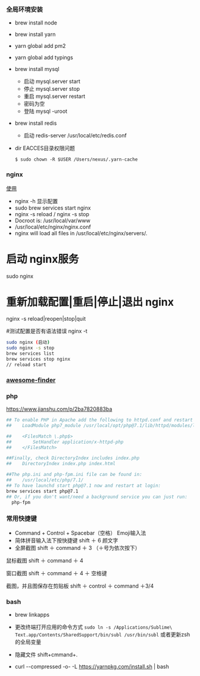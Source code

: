 ### 全局环境安装

- brew install node
- brew install yarn
- yarn global add pm2
- yarn global add typings
- brew install mysql
    + 启动 mysql.server start
    + 停止 mysql.server stop
    + 重启 mysql.server restart
    + 密码为空
    + 登陆 mysql -uroot
- brew install redis
    + 启动 redis-server /usr/local/etc/redis.conf

- dir EACCES目录权限问题
    ```
    $ sudo chown -R $USER /Users/nexus/.yarn-cache
    ```

### nginx

[使用](https://segmentfault.com/a/1190000005090828)

- nginx -h 显示配置
- sudo brew services start nginx
- nginx -s reload / nginx -s stop
- Docroot is: /usr/local/var/www
- /usr/local/etc/nginx/nginx.conf
- nginx will load all files in /usr/local/etc/nginx/servers/.

# 启动 nginx服务
sudo nginx

# 重新加载配置|重启|停止|退出 nginx
nginx -s reload|reopen|stop|quit

#测试配置是否有语法错误
nginx -t

```bash
sudo nginx (启动)
sudo nginx -s stop
brew services list
brew services stop nginx
// reload start
```
### [awesome-finder](https://github.com/mingrammer/awesome-finder)

### php
https://www.jianshu.com/p/2ba7820883ba

```bash
## To enable PHP in Apache add the following to httpd.conf and restart Apache:
##    LoadModule php7_module /usr/local/opt/php@7.1/lib/httpd/modules/libphp7.so

##    <FilesMatch \.php$>
##        SetHandler application/x-httpd-php
##    </FilesMatch>

##Finally, check DirectoryIndex includes index.php
##    DirectoryIndex index.php index.html

##The php.ini and php-fpm.ini file can be found in:
##    /usr/local/etc/php/7.1/
## To have launchd start php@7.1 now and restart at login:
brew services start php@7.1
## Or, if you don't want/need a background service you can just run:
  php-fpm
```

### 常用快捷键

- Command + Control + Spacebar（空格） Emoji输入法
- 简体拼音输入法下按快捷键 shift ＋ 6 颜文字
- 全屏截图 shift ＋ command ＋ 3 （＋号为依次按下）

鼠标截图 shift ＋ command ＋ 4

窗口截图 shift ＋ command ＋ 4 ＋ 空格键

截图，并且图保存在剪贴板 shift ＋ control ＋ command ＋3/4

### bash

- brew linkapps
- 更改终端打开应用的命令方式 `sudo ln -s /Applications/Sublime\ Text.app/Contents/SharedSupport/bin/subl /usr/bin/subl` 或者更新zsh的全局变量

- 隐藏文件 shift+cmmand+.
- curl --compressed -o- -L https://yarnpkg.com/install.sh | bash